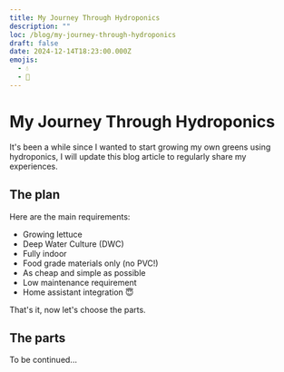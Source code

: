 ```yaml
---
title: My Journey Through Hydroponics
description: ""
loc: /blog/my-journey-through-hydroponics
draft: false
date: 2024-12-14T18:23:00.000Z
emojis:
  - 💧
  - 🥬
---
```


# My Journey Through Hydroponics

It's been a while since I wanted to start growing my own greens using hydroponics, I will update this blog article to regularly share my experiences.

## The plan

Here are the main requirements:

- Growing lettuce
- Deep Water Culture (DWC)
- Fully indoor
- Food grade materials only (no PVC!)
- As cheap and simple as possible
- Low maintenance requirement
- Home assistant integration 😇

That's it, now let's choose the parts.

## The parts

To be continued...
